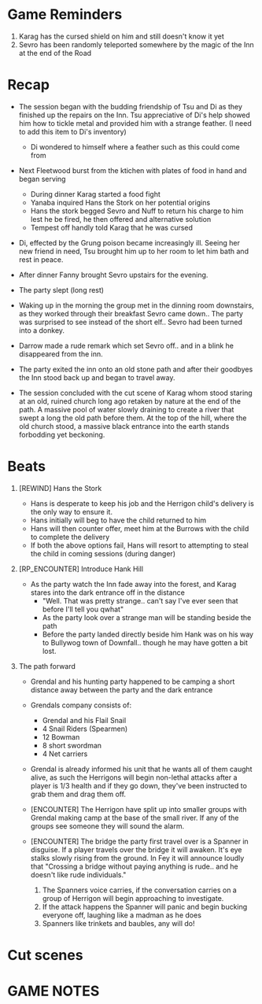 # Game Reminders
1. Karag has the cursed shield on him and still doesn't know it yet
2. Sevro has been randomly teleported somewhere by the magic of the Inn at the end of the Road

# Recap
- The session began with the budding friendship of Tsu and Di as they finished up the repairs on the Inn. Tsu appreciative of Di's help showed him how to tickle metal and provided him with a strange feather. (I need to add this item to Di's inventory)
    - Di wondered to himself where a feather such as this could come from

- Next Fleetwood burst from the ktichen with plates of food in hand and began serving
    - During dinner Karag started a food fight
    - Yanaba inquired Hans the Stork on her potential origins
    - Hans the stork begged Sevro and Nuff to return his charge to him lest he be fired, he then offered and alternative solution
    - Tempest off handly told Karag that he was cursed
    
- Di, effected by the Grung poison became increasingly ill. Seeing her new friend in need, Tsu brought him up to her room to let him bath and rest in peace.

- After dinner Fanny brought Sevro upstairs for the evening.

- The party slept (long rest)

- Waking up in the morning the group met in the dinning room downstairs, as they worked through their breakfast Sevro came down.. The party was surprised to see instead of the short elf.. Sevro had been turned into a donkey. 

- Darrow made a rude remark which set Sevro off.. and in a blink he disappeared from the inn. 

- The party exited the inn onto an old stone path and after their goodbyes the Inn stood back up and began to travel away.

- The session concluded with the cut scene of Karag whom stood staring at an old, ruined church long ago retaken by nature at the end of the path. A massive pool of water slowly draining to create a river that swept a long the old path before them. At the top of the hill, where the old church stood, a massive black entrance into the earth stands forbodding yet beckoning.

# Beats

1. [REWIND] Hans the Stork
    - Hans is desperate to keep his job and the Herrigon child's delivery is the only way to ensure it.
    - Hans initially will beg to have the child returned to him
    - Hans will then counter offer, meet him at the Burrows with the child to complete the delivery
    - If both the above options fail, Hans will resort to attempting to steal the child in coming sessions (during danger)

2. [RP_ENCOUNTER] Introduce Hank Hill
    - As the party watch the Inn fade away into the forest, and Karag stares into the dark entrance off in the distance
        - "Well. That was pretty strange.. can't say I've ever seen that before I'll tell you qwhat"
        - As the party look over a strange man will be standing beside the path
        - Before the party landed directly beside him Hank was on his way to Bullywog town of Downfall.. though he may have gotten a bit lost.

3. The path forward
    - Grendal and his hunting party happened to be camping a short distance away between the party and the dark entrance
    - Grendals company consists of:
        - Grendal and his Flail Snail
        - 4 Snail Riders (Spearmen)
        - 12 Bowman
        - 8 short swordman
        - 4 Net carriers
    
    - Grendal is already informed his unit that he wants all of them caught alive, as such the Herrigons will begin non-lethal attacks after a player is 1/3 health and if they go down, they've been instructed to grab them and drag them off.

    - [ENCOUNTER] The Herrigon have split up into smaller groups with Grendal making camp at the base of the small river. If any of the groups see someone they will sound the alarm. 

    - [ENCOUNTER] The bridge the party first travel over is a Spanner in disguise. If a player travels over the bridge it will awaken. It's eye stalks slowly rising from the ground. In Fey it will announce loudly that "Crossing a bridge without paying anything is rude.. and he doesn't like rude individuals."
        1. The Spanners voice carries, if the conversation carries on a group of Herrigon will begin approaching to investigate.
        2. If the attack happens the Spanner will panic and begin bucking everyone off, laughing like a madman as he does
        3. Spanners like trinkets and baubles, any will do!    

# Cut scenes

# GAME NOTES

